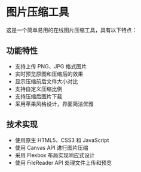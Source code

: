# 图片压缩工具

这是一个简单易用的在线图片压缩工具，具有以下特点：

## 功能特性
- 支持上传 PNG、JPG 格式图片
- 实时预览原图和压缩后的效果
- 显示压缩前后文件大小对比
- 支持自定义压缩比例
- 支持压缩后图片下载
- 采用苹果风格设计，界面简洁优雅

## 技术实现
- 使用原生 HTML5、CSS3 和 JavaScript
- 使用 Canvas API 进行图片压缩
- 采用 Flexbox 布局实现响应式设计
- 使用 FileReader API 处理文件上传和预览 